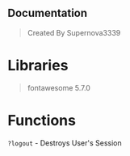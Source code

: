 ## Documentation

> Created By Supernova3339

# Libraries
> fontawesome 5.7.0

# Functions

`?logout` - Destroys User's Session
